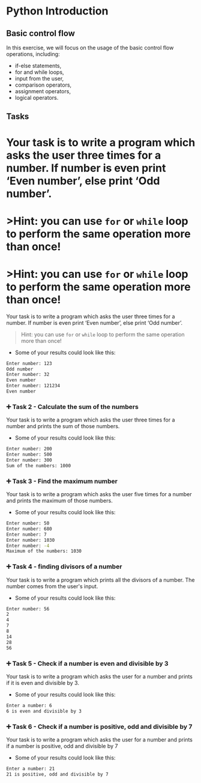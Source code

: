 # Python Introduction

## Basic control flow

In this exercise, we will focus on the usage of the basic control flow operations, including:  
 - if-else statements,
 - for and while loops, 
 - input from the user,
 - comparison operators,
 - assignment operators,
 - logical operators.
 
## 

## Tasks

### 

# Your task is to write a program which asks the user three times for a number. If number is even print ‘Even number’, else print ‘Odd number’.
# >Hint: you can use `for` or `while` loop to perform the same operation more than once!

# >Hint: you can use `for` or `while` loop to perform the same operation more than once!

Your task is to write a program which asks the user three times for a number. If number is even print ‘Even number’, else print ‘Odd number’.

>Hint: you can use `for` or `while` loop to perform the same operation more than once!

- Some of your results could look like this:

```bash
Enter number: 123
Odd number
Enter number: 32
Even number
Enter number: 121234
Even number
```

### :heavy_plus_sign: Task 2 - Calculate the sum of the numbers

Your task is to write a program which asks the user three times for a number and prints the sum of those numbers.

- Some of your results could look like this:

```bash
Enter number: 200
Enter number: 500
Enter number: 300
Sum of the numbers: 1000
```

### :heavy_plus_sign: Task 3 - Find the maximum number

Your task is to write a program which asks the user five times for a number and prints the maximum of those numbers.

- Some of your results could look like this:

```bash
Enter number: 50
Enter number: 680
Enter number: 7
Enter number: 1030
Enter number: -4 
Maximum of the numbers: 1030
```

### :heavy_plus_sign: Task 4 - finding divisors of a number

Your task is to write a program which prints all the divisors of a number. 
The number comes from the user's input.

- Some of your results could look like this:

```bash
Enter number: 56
2
4
7
8
14
28
56
```

### :heavy_plus_sign: Task 5 - Check if a number is even and divisible by 3

Your task is to write a program which asks the user for a number and prints if it is even and divisible by 3.

- Some of your results could look like this:

```bash
Enter a number: 6
6 is even and divisible by 3
```

### :heavy_plus_sign: Task 6 - Check if a number is positive, odd and divisible by 7

Your task is to write a program which asks the user for a number and prints if a number is positive, odd and divisible by 7

- Some of your results could look like this:

```bash
Enter a number: 21
21 is positive, odd and divisible by 7
```